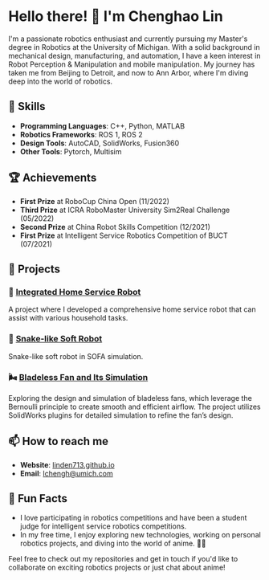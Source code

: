 # Hello there! 👋 I'm Chenghao Lin

I'm a passionate robotics enthusiast and currently pursuing my Master's degree in Robotics at the University of Michigan. With a solid background in mechanical design, manufacturing, and automation, I have a keen interest in Robot Perception & Manipulation and mobile manipulation. My journey has taken me from Beijing to Detroit, and now to Ann Arbor, where I'm diving deep into the world of robotics.

## 🚀 Skills

- **Programming Languages**: C++, Python, MATLAB
- **Robotics Frameworks**: ROS 1, ROS 2
- **Design Tools**: AutoCAD, SolidWorks, Fusion360
- **Other Tools**: Pytorch, Multisim

## 🏆 Achievements

- **First Prize** at RoboCup China Open (11/2022)
- **Third Prize** at ICRA RoboMaster University Sim2Real Challenge (05/2022)
- **Second Prize** at China Robot Skills Competition (12/2021)
- **First Prize** at Intelligent Service Robotics Competition of BUCT (07/2021)

## 🌟 Projects

### 🤖 [Integrated Home Service Robot](https://linden713.github.io/)
A project where I developed a comprehensive home service robot that can assist with various household tasks.

### 🐍 [Snake-like Soft Robot](https://linden713.github.io/)
Snake-like soft robot in SOFA simulation. 

### 🌬️ [Bladeless Fan and Its Simulation](https://linden713.github.io/)
Exploring the design and simulation of bladeless fans, which leverage the Bernoulli principle to create smooth and efficient airflow. The project utilizes SolidWorks plugins for detailed simulation to refine the fan’s design.

## 📫 How to reach me

- **Website**: [linden713.github.io](https://linden713.github.io/)
- **Email**: [lchengh@umich.com](lchengh@umich.com)

## 🎉 Fun Facts

- I love participating in robotics competitions and have been a student judge for intelligent service robotics competitions.
- In my free time, I enjoy exploring new technologies, working on personal robotics projects, and diving into the world of anime. 🎨✨

Feel free to check out my repositories and get in touch if you'd like to collaborate on exciting robotics projects or just chat about anime!

